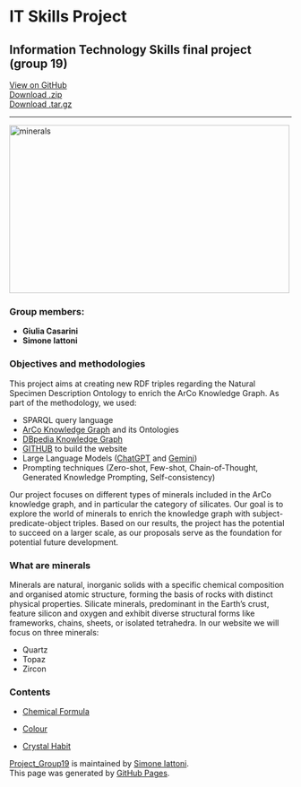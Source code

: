 # IT Skills Project

## Information Technology Skills final project (group 19)

[View on GitHub](https://github.com/simiat/Project_Group19-)  
[Download .zip](https://github.com/simiat/Project_Group19-/zipball/master)  
[Download .tar.gz](https://github.com/simiat/Project_Group19-/tarball/master)

---

<img src="https://img.atlasobscura.com/OK0wNiViBtJsTzZqw0o-gdxZBDbArPmTc8FoOsaIUpM/rs:fill:12000:12000/q:81/sm:1/scp:1/ar:1/aHR0cHM6Ly9hdGxh/cy1kZXYuczMuYW1h/em9uYXdzLmNvbS91/cGxvYWRzL2Fzc2V0/cy8xNDk4NDg4ZmJm/ZjgxNDM5ZjFfc3Rv/bmVzLTE2NDY0Nzlf/OTYwXzcyMC5qcGc.jpg" alt="minerals" width="500" height="300"/>


### Group members: 

- **Giulia Casarini**
- **Simone Iattoni**

### Objectives and methodologies

This project aims at creating new RDF triples regarding the Natural Specimen Description Ontology to enrich the ArCo Knowledge Graph. As part of the methodology, we used:

- SPARQL query language
- [ArCo Knowledge Graph](http://wit.istc.cnr.it/arco/index.php?lang=en) and its Ontologies
- [DBpedia Knowledge Graph](https://www.dbpedia.org/)
- [GITHUB](https://github.com/) to build the website
- Large Language Models ([ChatGPT](https://openai.com/chatgpt/) and [Gemini](https://gemini.google.com/app?hl=it))
- Prompting techniques (Zero-shot, Few-shot, Chain-of-Thought, Generated Knowledge Prompting, Self-consistency)

Our project focuses on different types of minerals included in the ArCo knowledge graph, and in particular the category of silicates. Our goal is to explore the world of minerals to enrich the knowledge graph with subject-predicate-object triples. Based on our results, the project has the potential to succeed on a larger scale, as our proposals serve as the foundation for potential future development.

### What are minerals

Minerals are natural, inorganic solids with a specific chemical composition and organised atomic structure, forming the basis of rocks with distinct physical properties.​ Silicate minerals, predominant in the Earth’s crust, feature silicon and oxygen and exhibit diverse structural forms like frameworks, chains, sheets, or isolated tetrahedra.​ In our website we will focus on three minerals:

* Quartz
* Topaz
* Zircon

### Contents 

* [Chemical Formula](https://github.com/simiat/Project_Group19/blob/master/page1.md)

* [Colour](https://github.com/simiat/Project_Group19/blob/master/page2.md)

* [Crystal Habit](https://github.com/simiat/Project_Group19/blob/master/page3.md)





<span class="site-footer-owner"> [Project_Group19](https://github.com/simiat/Project_Group19) is maintained by [Simone Iattoni](https://github.com/simiat).
</span>  
<span class="site-footer-credits">
This page was generated by [GitHub Pages](https://pages.github.com).
</span>
